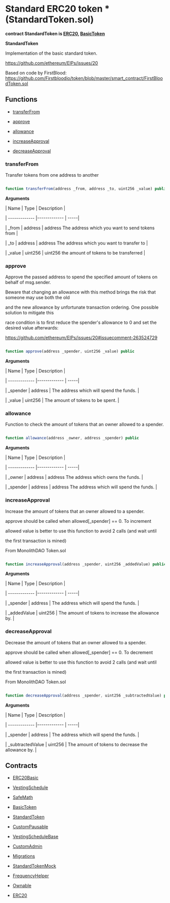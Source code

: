 ﻿# Standard ERC20 token  * (StandardToken.sol)

**contract StandardToken is [ERC20](ERC20.md), [BasicToken](BasicToken.md)**

**StandardToken**

Implementation of the basic standard token.

https://github.com/ethereum/EIPs/issues/20

Based on code by FirstBlood: https://github.com/Firstbloodio/token/blob/master/smart_contract/FirstBloodToken.sol

## Functions

- [transferFrom](#transferfrom)

- [approve](#approve)

- [allowance](#allowance)

- [increaseApproval](#increaseapproval)

- [decreaseApproval](#decreaseapproval)

### transferFrom

Transfer tokens from one address to another

```js

function transferFrom(address _from, address _to, uint256 _value) public

```

**Arguments**

| Name        | Type           | Description  |

| ------------- |------------- | -----|

| _from | address | address The address which you want to send tokens from | 

| _to | address | address The address which you want to transfer to | 

| _value | uint256 | uint256 the amount of tokens to be transferred | 

### approve

Approve the passed address to spend the specified amount of tokens on behalf of msg.sender.

Beware that changing an allowance with this method brings the risk that someone may use both the old

and the new allowance by unfortunate transaction ordering. One possible solution to mitigate this

race condition is to first reduce the spender's allowance to 0 and set the desired value afterwards:

https://github.com/ethereum/EIPs/issues/20#issuecomment-263524729

```js

function approve(address _spender, uint256 _value) public

```

**Arguments**

| Name        | Type           | Description  |

| ------------- |------------- | -----|

| _spender | address | The address which will spend the funds. | 

| _value | uint256 | The amount of tokens to be spent. | 

### allowance

Function to check the amount of tokens that an owner allowed to a spender.

```js

function allowance(address _owner, address _spender) public

```

**Arguments**

| Name        | Type           | Description  |

| ------------- |------------- | -----|

| _owner | address | address The address which owns the funds. | 

| _spender | address | address The address which will spend the funds. | 

### increaseApproval

Increase the amount of tokens that an owner allowed to a spender.

approve should be called when allowed[_spender] == 0. To increment

allowed value is better to use this function to avoid 2 calls (and wait until

the first transaction is mined)

From MonolithDAO Token.sol

```js

function increaseApproval(address _spender, uint256 _addedValue) public

```

**Arguments**

| Name        | Type           | Description  |

| ------------- |------------- | -----|

| _spender | address | The address which will spend the funds. | 

| _addedValue | uint256 | The amount of tokens to increase the allowance by. | 

### decreaseApproval

Decrease the amount of tokens that an owner allowed to a spender.

approve should be called when allowed[_spender] == 0. To decrement

allowed value is better to use this function to avoid 2 calls (and wait until

the first transaction is mined)

From MonolithDAO Token.sol

```js

function decreaseApproval(address _spender, uint256 _subtractedValue) public

```

**Arguments**

| Name        | Type           | Description  |

| ------------- |------------- | -----|

| _spender | address | The address which will spend the funds. | 

| _subtractedValue | uint256 | The amount of tokens to decrease the allowance by. | 

## Contracts

- [ERC20Basic](ERC20Basic.md)

- [VestingSchedule](VestingSchedule.md)

- [SafeMath](SafeMath.md)

- [BasicToken](BasicToken.md)

- [StandardToken](StandardToken.md)

- [CustomPausable](CustomPausable.md)

- [VestingScheduleBase](VestingScheduleBase.md)

- [CustomAdmin](CustomAdmin.md)

- [Migrations](Migrations.md)

- [StandardTokenMock](StandardTokenMock.md)

- [FrequencyHelper](FrequencyHelper.md)

- [Ownable](Ownable.md)

- [ERC20](ERC20.md)